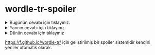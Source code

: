# wordle-tr-spoiler

<details>
  <summary>Bugünün cevabı için tıklayınız.</summary>
  <br>
    <b> zombi </b>
</details>

<details>
  <summary>Yarının cevabı için tıklayınız</summary>
  <br>
   <b> yankı </b>
</details>

<details>
  <summary>Dünün cevabı için tıklayınız </summary>
  <br>
  <b> yiğit </b>
</details>

https://f.github.io/wordle-tr/ için geliştirilmiş bir spoiler sistemidir kendini yeniler otomatik olarak.

